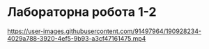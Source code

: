 # Лабораторна робота 1-2

https://user-images.githubusercontent.com/91497964/190928234-4029a788-3920-4ef5-9b93-a3cf47161475.mp4


